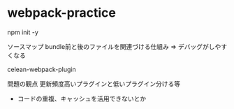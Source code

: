# webpack-practice
npm init -y

ソースマップ
bundle前と後のファイルを関連づける仕組み => デバッグがしやすくなる

celean-webpack-plugin

問題の観点
更新頻度高いプラグインと低いプラグイン分ける等
- コードの重複、キャッシュを活用できないとか



